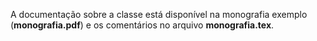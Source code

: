 A documentação sobre a classe está disponível na monografia exemplo (**monografia.pdf**) e os comentários no arquivo **monografia.tex**.
